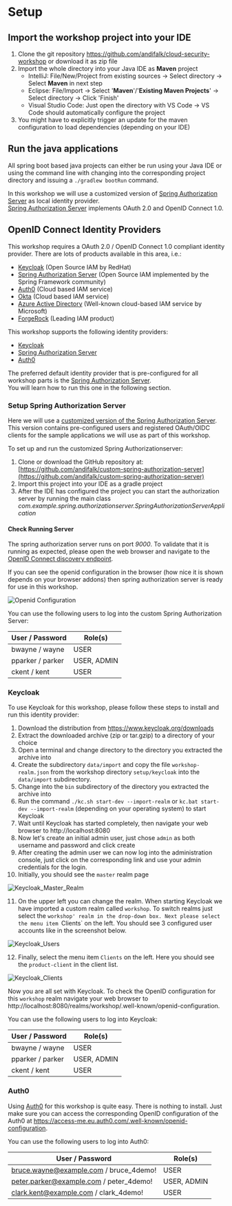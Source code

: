 # Setup

## Import the workshop project into your IDE

1. Clone the git repository https://github.com/andifalk/cloud-security-workshop or download it as zip file
2. Import the whole directory into your Java IDE as __Maven__ project
   * IntelliJ: File/New/Project from existing sources -> Select directory -> Select __Maven__ in next step
   * Eclipse: File/Import -> Select '__Maven__'/'__Existing Maven Projects__' -> Select directory -> Click 'Finish'
   * Visual Studio Code: Just open the directory with VS Code -> VS Code should automatically configure the project
3. You might have to explicitly trigger an update for the maven configuration to load dependencies (depending on your IDE)

## Run the java applications

All spring boot based java projects can either be run using your Java IDE or using the command line
with changing into the corresponding project directory and issuing a `./gradlew bootRun` command.

In this workshop we will use a customized version of [Spring Authorization Server](https://github.com/spring-projects/spring-authorization-server) as local identity provider.  
[Spring Authorization Server](https://github.com/spring-projects/spring-authorization-server) implements OAuth 2.0 and OpenID Connect 1.0.

## OpenID Connect Identity Providers

This workshop requires a OAuth 2.0 / OpenID Connect 1.0 compliant identity provider.
There are lots of products available in this area, i.e.:

* [Keycloak](https://keycloak.org) (Open Source IAM by RedHat)
* [Spring Authorization Server](https://spring.io/projects/spring-authorization-server) (Open Source IAM implemented by the Spring Framework community)
* [Auth0](https://auth0.com/) (Cloud based IAM service)
* [Okta](https://www.okta.com/) (Cloud based IAM service)
* [Azure Active Directory](https://azure.microsoft.com/en-us/products/active-directory/) (Well-known cloud-based IAM service by Microsoft)
* [ForgeRock](https://www.forgerock.com/) (Leading IAM product)

This workshop supports the following identity providers:

* [Keycloak](https://keycloak.org)
* [Spring Authorization Server](https://spring.io/projects/spring-authorization-server)
* [Auth0](https://auth0.com/)

The preferred default identity provider that is pre-configured for all workshop parts is the [Spring Authorization Server](https://spring.io/projects/spring-authorization-server).  
You will learn how to run this one in the following section.

### Setup Spring Authorization Server

Here we will use a [customized version of the Spring Authorization Server](https://github.com/andifalk/custom-spring-authorization-server). This version contains pre-configured users and registered OAuth/OIDC clients for the sample applications we will use as part of this workshop.

To set up and run the customized Spring Authorizationserver:

1. Clone or download the GitHub repository at: [https://github.com/andifalk/custom-spring-authorization-server](https://github.com/andifalk/custom-spring-authorization-server)
2. Import this project into your IDE as a gradle project
3. After the IDE has configured the project you can start the authorization server by running the main class _com.example.spring.authorizationserver.SpringAuthorizationServerApplication_

#### Check Running Server

The spring authorization server runs on port _9000_. To validate that it is running as expected, please open the web browser and navigate to the [OpenID Connect discovery endpoint](http://localhost:9000/.well-known/openid-configuration).

If you can see the openid configuration in the browser (how nice it is shown depends on your browser addons) then spring authorization server is ready for use in this workshop.

![Openid Configuration](images/openid_config.png)

You can use the following users to log into the custom Spring Authorization Server:

| User / Password   | Role(s)     |
|-------------------|-------------|
| bwayne / wayne    | USER        |
| pparker / parker  | USER, ADMIN |
| ckent / kent      | USER        |

### Keycloak

To use Keycloak for this workshop, please follow these steps to install and run this identity provider:

1. Download the distribution from https://www.keycloak.org/downloads
2. Extract the downloaded archive (zip or tar.gzip) to a directory of your choice
3. Open a terminal and change directory to the directory you extracted the archive into
4. Create the subdirectory `data/import` and copy the file `workshop-realm.json` from the workshop directory `setup/keycloak` into the `data/import` subdirectory.
5. Change into the `bin` subdirectory of the directory you extracted the archive into
6. Run the command `./kc.sh start-dev --import-realm` or `kc.bat start-dev --import-realm` (depending on your operating system) to start Keycloak
7. Wait until Keycloak has started completely, then navigate your web browser to http://localhost:8080
8. Now let's create an initial admin user, just chose `admin` as both username and password and click create
9. After creating the admin user we can now log into the administration console, just click on the corresponding link and use your admin credentials for the login.
10. Initially, you should see the `master` realm page

![Keycloak_Master_Realm](images/keycloak_master_realm.png)

11. On the upper left you can change the realm. When starting Keycloak we have imported a custom realm called `workshop`. To switch realms just select the `workshop' realm in the drop-down box.
Next please select the menu item `Clients` on the left. You should see 3 configured user accounts like in the screenshot below.

![Keycloak_Users](images/keycloak_workshop_realm_users.png)

12. Finally, select the menu item `Clients` on the left. Here you should see the `product-client` in the client list.

![Keycloak_Clients](images/keycloak_workshop_realm_clients.png)

Now you are all set with Keycloak. To check the OpenID configuration for this `workshop` realm navigate your web browser to http://localhost:8080/realms/workshop/.well-known/openid-configuration.

You can use the following users to log into Keycloak:

| User / Password   | Role(s)     |
|-------------------|-------------|
| bwayne / wayne    | USER        |
| pparker / parker  | USER, ADMIN |
| ckent / kent      | USER        |

### Auth0

Using [Auth0](https://auth0.com/) for this workshop is quite easy. There is nothing to install.
Just make sure you can access the corresponding OpenID configuration of the Auth0 at https://access-me.eu.auth0.com/.well-known/openid-configuration.

You can use the following users to log into Auth0:

| User / Password                         | Role(s)     |
|-----------------------------------------|-------------|
| bruce.wayne@example.com / bruce_4demo!  | USER        |
| peter.parker@example.com / peter_4demo! | USER, ADMIN |
| clark.kent@example.com / clark_4demo!   | USER        |

